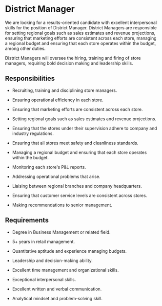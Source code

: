# District Manager

We are looking for a results-oriented candidate with excellent interpersonal skills for the position of District Manager. District Managers are responsible for setting regional goals such as sales estimates and revenue projections, ensuring that marketing efforts are consistent across each store, managing a regional budget and ensuring that each store operates within the budget, among other duties.

District Managers will oversee the hiring, training and firing of store managers, requiring bold decision making and leadership skills.

## Responsibilities

* Recruiting, training and disciplining store managers.

* Ensuring operational efficiency in each store.

* Ensuring that marketing efforts are consistent across each store.

* Setting regional goals such as sales estimates and revenue projections.

* Ensuring that the stores under their supervision adhere to company and industry regulations.

* Ensuring that all stores meet safety and cleanliness standards.

* Managing a regional budget and ensuring that each store operates within the budget.

* Monitoring each store's P&amp;L reports.

* Addressing operational problems that arise.

* Liaising between regional branches and company headquarters.

* Ensuring that customer service levels are consistent across stores.

* Making recommendations to senior management.

## Requirements

* Degree in Business Management or related field.

* 5+ years in retail management.

* Quantitative aptitude and experience managing budgets.

* Leadership and decision-making ability.

* Excellent time management and organizational skills.

* Exceptional interpersonal skills.

* Excellent written and verbal communication.

* Analytical mindset and problem-solving skill.

